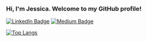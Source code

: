 ### Hi, I'm Jessica. Welcome to my GitHub profile!
[![LinkedIn Badge](http://img.shields.io/badge/-LinkedIn-0072b1?style=flat&logo=linkedin)](https://www.linkedin.com/in/jessywlee/)
[![Medium Badge](http://img.shields.io/badge/-Medium-12100E?style=flat&logo=medium)](https://jessywlee.medium.com)

<!--
**jessywlee/jessywlee** is a ✨ _special_ ✨ repository because its `README.md` (this file) appears on your GitHub profile.

Here are some ideas to get you started:

- 🔭 I’m currently working on ...
- 🌱 I’m currently learning ...
- 👯 I’m looking to collaborate on ...
- 🤔 I’m looking for help with ...
- 💬 Ask me about ...
- 📫 How to reach me: ...
- 😄 Pronouns: ...
- ⚡ Fun fact: ...
-->

[![Top Langs](https://github-readme-stats.vercel.app/api/top-langs/?username=jessywlee&layout=compact&hide=html,css,shell&theme=buefy)](https://github.com/jessywlee/github-readme-stats)

